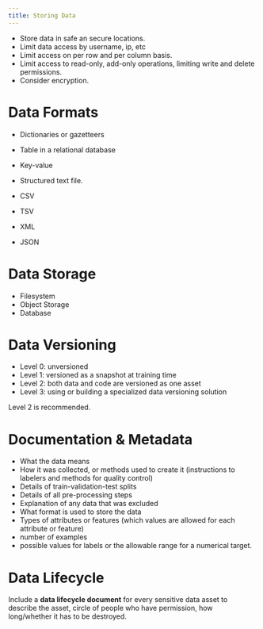 ```yaml
---
title: Storing Data
---
```


- Store data in safe an secure locations.
- Limit data access by username, ip, etc
- Limit access on per row and per column basis.
- Limit access to read-only, add-only operations, limiting write and delete permissions.
- Consider encryption.
# Data Formats
- Dictionaries or gazetteers
- Table in a relational database
- Key-value
- Structured text file.

- CSV
- TSV
- XML
- JSON
# Data Storage
- Filesystem
- Object Storage
- Database
# Data Versioning
- Level 0: unversioned
- Level 1: versioned as a snapshot at training time
- Level 2: both data and code are versioned as one asset
- Level 3: using or building a specialized data versioning solution

Level 2 is recommended.

# Documentation & Metadata
- What the data means
- How it was collected, or methods used to create it (instructions to labelers and methods for quality control)
- Details of train-validation-test splits
- Details of all pre-processing steps
- Explanation of any data that was excluded
- What format is used to store the data
- Types of attributes or features (which values are allowed for each attribute or feature)
- number of examples
- possible values for labels or the allowable range for a numerical target.
# Data Lifecycle
Include a **data lifecycle document** for every sensitive data asset to describe the asset, circle of people who have permission, how long/whether it has to be destroyed.